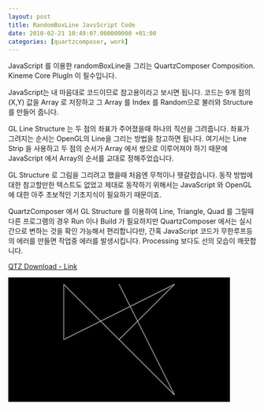 ```yaml
---
layout: post
title: RandomBoxLine JavsScript Code
date: 2010-02-21 10:49:07.000000000 +01:00
categories: [quartzcomposer, work]
---
```

<p>JavaScript 를 이용한 randomBoxLine을 그리는 QuartzComposer Composition. Kineme Core PlugIn 이 필수입니다.</p>
<p>JavaScript는 내 마음대로 코드이므로 참고용이라고 보시면 됩니다. 코드는 9개 점의 (X,Y) 값을 Array 로 저장하고 그 Array 를 Index 를 Random으로 불러와 Structure를 만들어 줍니다.</p>
<p>GL Line Structure 는 두 점의 좌표가 주어졌을때 하나의 직선을 그려줍니다. 좌표가 그려지는 순서는 OpenGL의 Line을 그리는 방법을 참고하면 됩니다. 여기서는 Line Strip 을 사용하고 두 점의 순서가 Array 에서 쌍으로 이루어져야 하기 때문에 JavaScript 에서 Array의 순서를 교대로 정해주었습니다.</p>
<p>GL Structure 로 그림을 그리려고 했을때 처음엔 무척이나 헷갈렸습니다. 동작 방법에 대한 참고할만한 텍스트도 없었고 제대로 동작하기 위해서는 JavaScript 와 OpenGL 에 대한 아주 초보적인 기초지식이 필요하기 때문이죠.</p>
<p>QuartzComposer 에서 GL Structure 를 이용하여 Line, Triangle, Quad 를 그릴때 다른 프로그램의 경우 Run 이나 Build 가 필요하지만 QuartzComposer 에서는 실시간으로 변하는 것을 확인 가능해서 편리합니다만, 간혹 JavaScript 코드가 무한루프등의 에러를 만들면 작업중 에러를 발생시킵니다. Processing 보다도 선의 모습이 깨끗합니다.</p>
<p><a href="http://jeonghopark.de/media/randomBoxLine.qtz">QTZ Download - Link</a></p>
<p><img src="/assets/randomBoxLine021.jpg" alt="randomBoxLine02.jpg" width="450" height="253" class="alignnone size-full wp-image-2141" /></p>
